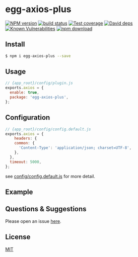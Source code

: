 # egg-axios-plus

[![NPM version][npm-image]][npm-url]
[![build status][travis-image]][travis-url]
[![Test coverage][codecov-image]][codecov-url]
[![David deps][david-image]][david-url]
[![Known Vulnerabilities][snyk-image]][snyk-url]
[![npm download][download-image]][download-url]

[npm-image]: https://img.shields.io/npm/v/egg-axios-plus.svg?style=flat-square
[npm-url]: https://npmjs.org/package/egg-axios-plus
[travis-image]: https://img.shields.io/travis/eggjs/egg-axios-plus.svg?style=flat-square
[travis-url]: https://github.com/mmdapl/egg-axios-plus
[codecov-image]: https://img.shields.io/codecov/c/github/eggjs/egg-axios-plus.svg?style=flat-square
[codecov-url]: https://codecov.io/github/eggjs/egg-axios-plus?branch=master
[david-image]: https://img.shields.io/david/eggjs/egg-axios-plus.svg?style=flat-square
[david-url]: https://david-dm.org/eggjs/egg-axios-plus
[snyk-image]: https://snyk.io/test/npm/egg-axios-plus/badge.svg?style=flat-square
[snyk-url]: https://snyk.io/test/npm/egg-axios-plus
[download-image]: https://img.shields.io/npm/dm/egg-axios-plus.svg?style=flat-square
[download-url]: https://npmjs.org/package/egg-axios-plus

<!--
Description here.
-->

## Install

```bash
$ npm i egg-axios-plus --save
```

## Usage

```js
// {app_root}/config/plugin.js
exports.axios = {
  enable: true,
  package: 'egg-axios-plus',
};
```

## Configuration

```js
// {app_root}/config/config.default.js
exports.axios = {
    headers: {
    common: {
      'Content-Type': 'application/json; charset=UTF-8',
    },
  },
  timeout: 5000,
};
```

see [config/config.default.js](config/config.default.js) for more detail.

## Example

<!-- example here -->

## Questions & Suggestions

Please open an issue [here](https://github.com/mmdapl/egg-axios-plus).

## License

[MIT](LICENSE)
